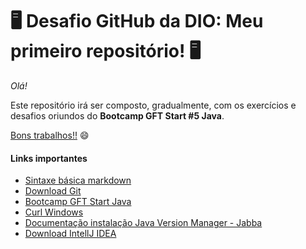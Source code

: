 # :desktop_computer: Desafio GitHub da DIO: Meu primeiro repositório! :desktop_computer:

_Olá!_ 

Este repositório irá ser composto, gradualmente, com os exercícios e desafios oriundos do **Bootcamp GFT Start #5 Java**.

<u>Bons trabalhos!!</u> :smile:

#### Links importantes

- [Sintaxe básica markdown](https://www.markdownguide.org/basic-syntax/)
- [Download Git](https://git-scm.com/downloads)
- [Bootcamp GFT Start Java](https://web.dio.me/track/gft-start-4-java?tab=path)
- [Curl Windows](https://curl.se/windows/)
- [Documentação instalação Java Version Manager - Jabba](https://github.com/shyiko/jabba)
- [Download IntellJ IDEA](https://www.jetbrains.com/pt-br/idea/download/#section=windows)
